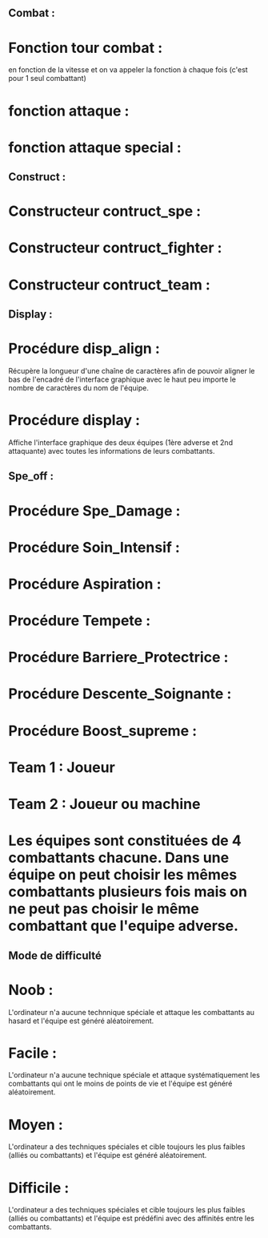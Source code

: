## Combat :

# Fonction tour combat : 
en fonction de la vitesse et on va appeler la fonction à chaque fois (c'est pour 1 seul combattant)
# fonction attaque :
# fonction attaque special :

## Construct :

# Constructeur contruct_spe :
# Constructeur contruct_fighter :
# Constructeur contruct_team :

## Display :

# Procédure disp_align :
Récupère la longueur d'une chaîne de caractères afin de pouvoir aligner le bas de l'encadré de l'interface graphique avec le haut peu importe le nombre de caractères du nom de l'équipe.
# Procédure display :
Affiche l'interface graphique des deux équipes (1ère adverse et 2nd attaquante) avec toutes les informations de leurs combattants.

## Spe_off :

# Procédure Spe_Damage :
# Procédure Soin_Intensif :
# Procédure Aspiration :
# Procédure Tempete :
# Procédure Barriere_Protectrice :
# Procédure Descente_Soignante :
# Procédure Boost_supreme :

# Team 1 : Joueur
# Team 2 : Joueur ou machine 
# Les équipes sont constituées de 4 combattants chacune. Dans une équipe on peut choisir les mêmes combattants plusieurs fois mais on ne peut pas choisir le même combattant que l'equipe adverse.

## Mode de difficulté
# Noob : 
L'ordinateur n'a aucune technnique spéciale et attaque les combattants au hasard et l'équipe est généré aléatoirement.
# Facile :
L'ordinateur n'a aucune technique spéciale et attaque systématiquement les combattants qui ont le moins de points de vie et l'équipe est généré aléatoirement.
# Moyen : 
L'ordinateur a des techniques spéciales et cible toujours les plus faibles (alliés ou combattants) et l'équipe est généré aléatoirement.
# Difficile : 
L'ordinateur a des techniques spéciales et cible toujours les plus faibles (alliés ou combattants) et l'équipe est prédéfini avec des affinités entre les combattants.





